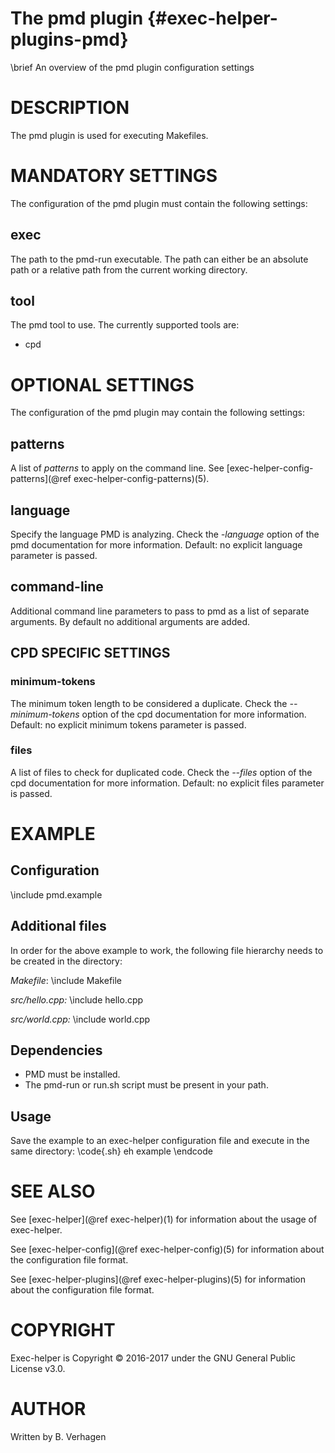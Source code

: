 The pmd plugin  {#exec-helper-plugins-pmd}
==============
\brief An overview of the pmd plugin configuration settings

# DESCRIPTION
The pmd plugin is used for executing Makefiles.

# MANDATORY SETTINGS
The configuration of the pmd plugin must contain the following settings:

## exec
The path to the pmd-run executable. The path can either be an absolute path or a relative path from the current working directory.

## tool
The pmd tool to use. The currently supported tools are:
  - cpd

# OPTIONAL SETTINGS
The configuration of the pmd plugin may contain the following settings:
 
## patterns
A list of _patterns_ to apply on the command line. See [exec-helper-config-patterns](@ref exec-helper-config-patterns)(5).

## language
Specify the language PMD is analyzing. Check the _-language_ option of the pmd documentation for more information. Default: no explicit language parameter is passed.

## command-line
Additional command line parameters to pass to pmd as a list of separate arguments. By default no additional arguments are added.

## CPD SPECIFIC SETTINGS
### minimum-tokens
The minimum token length to be considered a duplicate. Check the _--minimum-tokens_ option of the cpd documentation for more information. Default: no explicit minimum tokens parameter is passed.

### files
A list of files to check for duplicated code. Check the _--files_ option of the cpd documentation for more information. Default: no explicit files parameter is passed.

# EXAMPLE
## Configuration
\include pmd.example

## Additional files
In order for the above example to work, the following file hierarchy needs to be created in the directory:

_Makefile_:
\include Makefile

_src/hello.cpp:_
\include hello.cpp

_src/world.cpp:_
\include world.cpp

## Dependencies
  - PMD must be installed.
  - The pmd-run or run.sh script must be present in your path.

## Usage
Save the example to an exec-helper configuration file and execute in the same directory:
\code{.sh}
eh example
\endcode

# SEE ALSO
See [exec-helper](@ref exec-helper)(1) for information about the usage of exec-helper.

See [exec-helper-config](@ref exec-helper-config)(5) for information about the configuration file format.

See [exec-helper-plugins](@ref exec-helper-plugins)(5) for information about the configuration file format.

# COPYRIGHT
Exec-helper is Copyright &copy; 2016-2017 under the GNU General Public License v3.0.

# AUTHOR
Written by B. Verhagen
